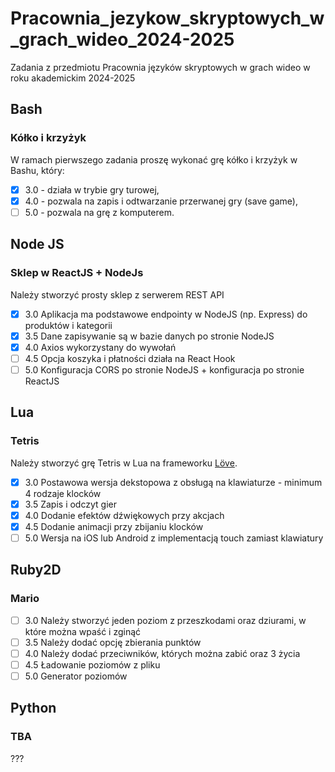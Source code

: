 # Pracownia_jezykow_skryptowych_w_grach_wideo_2024-2025

Zadania z przedmiotu Pracownia języków skryptowych w grach wideo w roku akademickim 2024-2025

## Bash

### Kółko i krzyżyk

W ramach pierwszego zadania proszę wykonać grę kółko i krzyżyk w
Bashu, który:

- [X] 3.0 - działa w trybie gry turowej,
- [X] 4.0 - pozwala na zapis i odtwarzanie przerwanej gry (save game),
- [ ] 5.0 - pozwala na grę z komputerem.

## Node JS

### Sklep w ReactJS + NodeJs

Należy stworzyć prosty sklep z serwerem REST API

- [X] 3.0 Aplikacja ma podstawowe endpointy w NodeJS (np. Express) do produktów i kategorii
- [X] 3.5 Dane zapisywanie są w bazie danych po stronie NodeJS
- [X] 4.0 Axios wykorzystany do wywołań
- [ ] 4.5 Opcja koszyka i płatności działa na React Hook
- [ ] 5.0 Konfiguracja CORS po stronie NodeJS + konfiguracja po stronie ReactJS

## Lua

### Tetris

Należy stworzyć grę Tetris w Lua na frameworku [Löve](https://love2d.org/).

- [X] 3.0 Postawowa wersja dekstopowa z obsługą na klawiaturze - minimum 4 rodzaje klocków
- [X] 3.5 Zapis i odczyt gier
- [X] 4.0 Dodanie efektów dźwiękowych przy akcjach
- [X] 4.5 Dodanie animacji przy zbijaniu klocków
- [ ] 5.0 Wersja na iOS lub Android z implementacją touch zamiast klawiatury

## Ruby2D

### Mario

- [ ] 3.0 Należy stworzyć jeden poziom z przeszkodami oraz dziurami, w które można wpaść i zginąć
- [ ] 3.5 Należy dodać opcję zbierania punktów
- [ ] 4.0 Należy dodać przeciwników, których można zabić oraz 3 życia
- [ ] 4.5 Ładowanie poziomów z pliku
- [ ] 5.0 Generator poziomów

## Python

### TBA

???
